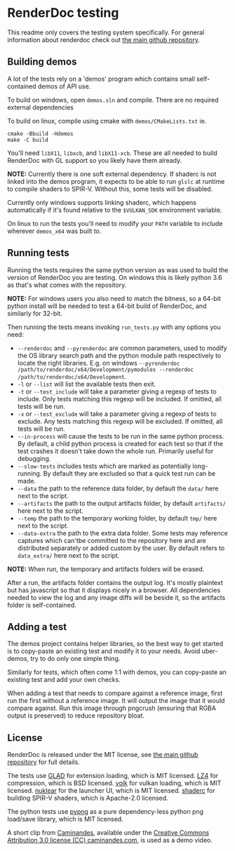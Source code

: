# RenderDoc testing

This readme only covers the testing system specifically. For general information about renderdoc check out [the main github repository](https://github.com/baldurk/renderdoc).

## Building demos

A lot of the tests rely on a 'demos' program which contains small self-contained demos of API use.

To build on windows, open `demos.sln` and compile. There are no required external dependencies

To build on linux, compile using cmake with `demos/CMakeLists.txt` ie.

```
cmake -Bbuild -Hdemos
make -C build
```

You'll need `libX11`, `libxcb`, and `libX11-xcb`. These are all needed to build RenderDoc with GL support so you likely have them already.

**NOTE:** Currently there is one soft external dependency. If shaderc is not linked into the demos program, it expects to be able to run `glslc` at runtime to compile shaders to SPIR-V. Without this, some tests will be disabled.

Currently only windows supports linking shaderc, which happens automatically if it's found relative to the `$VULKAN_SDK` environment variable.

On linux to run the tests you'll need to modify your `PATH` variable to include wherever `demos_x64` was built to.

## Running tests

Running the tests requires the same python version as was used to build the version of RenderDoc you are testing. On windows this is likely python 3.6 as that's what comes with the repository.

**NOTE:** For windows users you also need to match the bitness, so a 64-bit python install will be needed to test a 64-bit build of RenderDoc, and similarly for 32-bit.

Then running the tests means invoking `run_tests.py` with any options you need:

* `--renderdoc` and `--pyrenderdoc` are common parameters, used to modify the OS library search path and the python module path respectively to locate the right libraries. E.g. on windows `--pyrenderdoc /path/to/renderdoc/x64/Development/pymodules --renderdoc /path/to/renderdoc/x64/Development`.
* `-l` or `--list` will list the available tests then exit.
* `-t` or `--test_include` will take a parameter giving a regexp of tests to include. Only tests matching this regexp will be included. If omitted, all tests will be run.
* `-x` or `--test_exclude` will take a parameter giving a regexp of tests to exclude. Any tests matching this regexp will be excluded. If omitted, all tests will be run.
* `--in-process` will cause the tests to be run in the same python process. By default, a child python process is created for each test so that if the test crashes it doesn't take down the whole run. Primarily useful for debugging.
* `--slow-tests` includes tests which are marked as potentially long-running. By default they are excluded so that a quick test run can be made.
* `--data` the path to the reference data folder, by default the `data/` here next to the script.
* `--artifacts` the path to the output artifacts folder, by default `artifacts/` here next to the script.
* `--temp` the path to the temporary working folder, by default `tmp/` here next to the script.
* `--data-extra` the path to the extra data folder. Some tests may reference captures which can'tbe committed to the repository here and are distributed separately or added custom by the user. By default refers to `data_extra/` here next to the script.

**NOTE:** When run, the temporary and artifacts folders will be erased.

After a run, the artifacts folder contains the output log. It's mostly plaintext but has javascript so that it displays nicely in a browser. All dependencies needed to view the log and any image diffs will be beside it, so the artifacts folder is self-contained.

## Adding a test

The demos project contains helper libraries, so the best way to get started is to copy-paste an existing test and modify it to your needs. Avoid uber-demos, try to do only one simple thing.

Similarly for tests, which often come 1:1 with demos, you can copy-paste an existing test and add your own checks.

When adding a test that needs to compare against a reference image, first run the first without a reference image. It will output the image that it would compare against. Run this image through pngcrush (ensuring that RGBA output is preserved) to reduce repository bloat.

License
--------------

RenderDoc is released under the MIT license, see [the main github repository](https://github.com/baldurk/renderdoc) for full details.

The tests use [GLAD](https://github.com/Dav1dde/glad) for extension loading, which is MIT licensed. [LZ4](https://github.com/lz4/lz4) for compression, which is BSD licensed. [volk](https://github.com/zeux/volk) for vulkan loading, which is MIT licensed. [nuklear](https://github.com/vurtun/nuklear) for the launcher UI, which is MIT licensed. [shaderc](https://github.com/google/shaderc) for building SPIR-V shaders, which is Apache-2.0 licensed.

The python tests use [pypng](https://github.com/drj11/pypng) as a pure dependency-less python png load/save library, which is MIT licensed.

A short clip from [Caminandes](http://www.caminandes.com/), available under the [Creative Commons Attribution 3.0 license (CC) caminandes.com](http://www.caminandes.com/sharing/), is used as a demo video.
